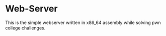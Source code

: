 # Web-Server
This is the simple webserver written in x86_64 assembly while solving pwn college challenges.
